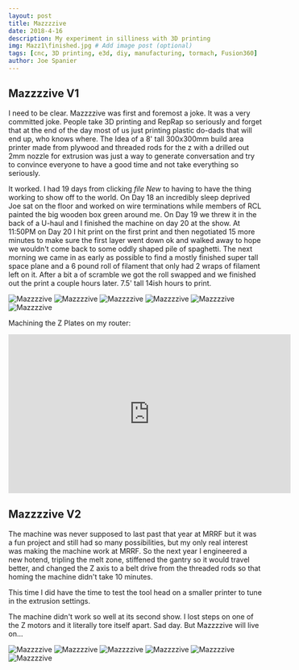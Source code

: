 ```yaml
---
layout: post
title: Mazzzzive
date: 2018-4-16
description: My experiment in silliness with 3D printing
img: Mazz1\finished.jpg # Add image post (optional)
tags: [cnc, 3D printing, e3d, diy, manufacturing, tormach, Fusion360]
author: Joe Spanier
---
```



Mazzzzive V1
-----
I need to be clear. Mazzzzive was first and foremost a joke. It was a very committed joke. People take 3D printing and RepRap so seriously and forget that at the end of the day most of us just printing plastic do-dads that will end up, who knows where. The Idea of a 8' tall 300x300mm build area printer made from plywood and threaded rods for the z with a drilled out 2mm nozzle for extrusion was just a way to generate conversation and try to convince everyone to have a good time and not take everything so seriously.

It worked. I had 19 days from clicking *file New* to having to have the thing working to show off to the world. On Day 18 an incredibly sleep deprived Joe sat on the floor and worked on wire terminations while members of RCL painted the big wooden box green around me. On Day 19 we threw it in the back of a U-haul and I finished the machine on day 20 at the show. At 11:50PM on Day 20 I hit print on the first print and then negotiated 15 more minutes to make sure the first layer went down ok and walked away to hope we wouldn't come back to some oddly shaped pile of spaghetti. The next morning we came in as early as possible to find a mostly finished super tall space plane and a 6 pound roll of filament that only had 2 wraps of filament left on it. After a bit a of scramble we got the roll swapped and we finished out the print a couple hours later. 7.5' tall 14ish hours to print.

![Mazzzzive](/assets/img/Mazz1/box-col.jpg)
![Mazzzzive](/assets/img/Mazz1/nozzle1.jpg)
![Mazzzzive](/assets/img/Mazz1/packed.jpg)
![Mazzzzive](/assets/img/Mazz1/pre-wiring.jpg)
![Mazzzzive](/assets/img/Mazz1/mid.jpg)
![Mazzzzive](/assets/img/Mazz1/finished.jpg)


Machining the Z Plates on my router:

<iframe width="560" height="315" src="https://www.youtube.com/embed/BQb2byV29nE" frameborder="0" allow="accelerometer; autoplay; encrypted-media; gyroscope; picture-in-picture" allowfullscreen></iframe>


Mazzzzive V2
-----

The machine was never supposed to last past that year at MRRF but it was a fun project and still had so many possibilities, but my only real interest was making the machine work at MRRF. So the next year I engineered a new hotend, tripling the melt zone, stiffened the gantry so it would travel better, and changed the Z axis to a belt drive from the threaded rods so that homing the machine didn't take 10 minutes.

This time I did have the time to test the tool head on a smaller printer to tune in the extrusion settings.

The machine didn't work so well at its second show. I lost steps on one of the Z motors and it literally tore itself apart. Sad day. But Mazzzzive will live on...

![Mazzzzive](/assets/img/Mazz2/belts.jpg)
![Mazzzzive](/assets/img/Mazz2/firstop.jpg)
![Mazzzzive](/assets/img/Mazz2/secondop.jpg)
![Mazzzzive](/assets/img/Mazz2/longmelt.jpg)
![Mazzzzive](/assets/img/Mazz2/wirenest.jpg)
![Mazzzzive](/assets/img/Mazz2/vase.jpg)

